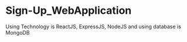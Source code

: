 # Sign-Up_WebApplication
Using Technology is ReactJS, ExpressJS, NodeJS and using database is MongoDB
